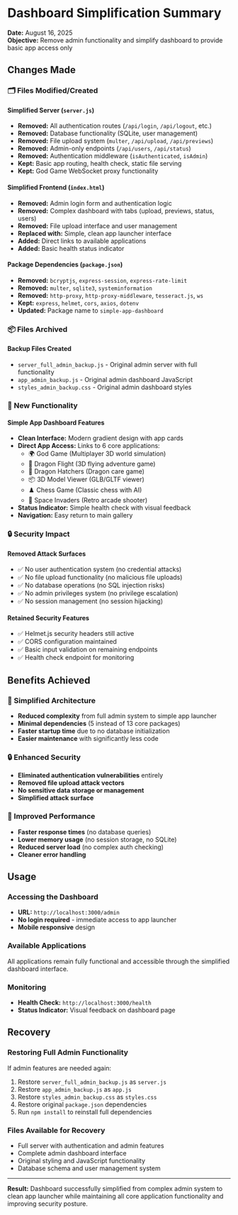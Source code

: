 # Dashboard Simplification Summary

**Date:** August 16, 2025  
**Objective:** Remove admin functionality and simplify dashboard to provide basic app access only

## Changes Made

### 🗂️ Files Modified/Created

#### Simplified Server (`server.js`)
- **Removed:** All authentication routes (`/api/login`, `/api/logout`, etc.)
- **Removed:** Database functionality (SQLite, user management)
- **Removed:** File upload system (`multer`, `/api/upload`, `/api/previews`)
- **Removed:** Admin-only endpoints (`/api/users`, `/api/status`)
- **Removed:** Authentication middleware (`isAuthenticated`, `isAdmin`)
- **Kept:** Basic app routing, health check, static file serving
- **Kept:** God Game WebSocket proxy functionality

#### Simplified Frontend (`index.html`)
- **Removed:** Admin login form and authentication logic
- **Removed:** Complex dashboard with tabs (upload, previews, status, users)
- **Removed:** File upload interface and user management
- **Replaced with:** Simple, clean app launcher interface
- **Added:** Direct links to available applications
- **Added:** Basic health status indicator

#### Package Dependencies (`package.json`)
- **Removed:** `bcryptjs`, `express-session`, `express-rate-limit`
- **Removed:** `multer`, `sqlite3`, `systeminformation`
- **Removed:** `http-proxy`, `http-proxy-middleware`, `tesseract.js`, `ws`
- **Kept:** `express`, `helmet`, `cors`, `axios`, `dotenv`
- **Updated:** Package name to `simple-app-dashboard`

### 📦 Files Archived

#### Backup Files Created
- `server_full_admin_backup.js` - Original admin server with full functionality
- `app_admin_backup.js` - Original admin dashboard JavaScript
- `styles_admin_backup.css` - Original admin dashboard styles

### 🚀 New Functionality

#### Simple App Dashboard Features
- **Clean Interface:** Modern gradient design with app cards
- **Direct App Access:** Links to 6 core applications:
  - 🌍 God Game (Multiplayer 3D world simulation)
  - 🐉 Dragon Flight (3D flying adventure game)
  - 🥚 Dragon Hatchers (Dragon care game)
  - 📦 3D Model Viewer (GLB/GLTF viewer)
  - ♟️ Chess Game (Classic chess with AI)
  - 👾 Space Invaders (Retro arcade shooter)
- **Status Indicator:** Simple health check with visual feedback
- **Navigation:** Easy return to main gallery

### 🔒 Security Impact

#### Removed Attack Surfaces
- ✅ No user authentication system (no credential attacks)
- ✅ No file upload functionality (no malicious file uploads)
- ✅ No database operations (no SQL injection risks)
- ✅ No admin privileges system (no privilege escalation)
- ✅ No session management (no session hijacking)

#### Retained Security Features
- ✅ Helmet.js security headers still active
- ✅ CORS configuration maintained
- ✅ Basic input validation on remaining endpoints
- ✅ Health check endpoint for monitoring

## Benefits Achieved

### 🎯 Simplified Architecture
- **Reduced complexity** from full admin system to simple app launcher
- **Minimal dependencies** (5 instead of 13 core packages)
- **Faster startup time** due to no database initialization
- **Easier maintenance** with significantly less code

### 🔒 Enhanced Security
- **Eliminated authentication vulnerabilities** entirely
- **Removed file upload attack vectors**
- **No sensitive data storage or management**
- **Simplified attack surface**

### 🚀 Improved Performance
- **Faster response times** (no database queries)
- **Lower memory usage** (no session storage, no SQLite)
- **Reduced server load** (no complex auth checking)
- **Cleaner error handling**

## Usage

### Accessing the Dashboard
- **URL:** `http://localhost:3000/admin`
- **No login required** - immediate access to app launcher
- **Mobile responsive** design

### Available Applications
All applications remain fully functional and accessible through the simplified dashboard interface.

### Monitoring
- **Health Check:** `http://localhost:3000/health`
- **Status Indicator:** Visual feedback on dashboard page

## Recovery

### Restoring Full Admin Functionality
If admin features are needed again:
1. Restore `server_full_admin_backup.js` as `server.js`
2. Restore `app_admin_backup.js` as `app.js`
3. Restore `styles_admin_backup.css` as `styles.css`
4. Restore original `package.json` dependencies
5. Run `npm install` to reinstall full dependencies

### Files Available for Recovery
- Full server with authentication and admin features
- Complete admin dashboard interface
- Original styling and JavaScript functionality
- Database schema and user management system

---

**Result:** Dashboard successfully simplified from complex admin system to clean app launcher while maintaining all core application functionality and improving security posture.